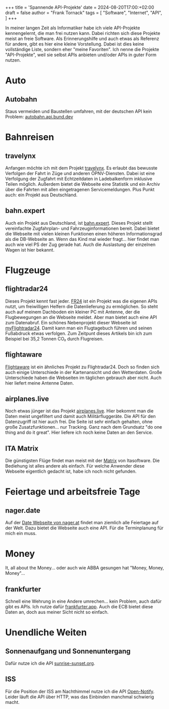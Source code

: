 +++
title = 'Spannende API-Projekte'
date = 2024-08-20T17:00:+02:00
draft = false
author = "Frank Tornack"
tags = [
    "Software",
    "Internet",
    "API",
]
+++

In meiner langen Zeit als Informatiker habe ich viele API-Projekte kennengelernt, die man frei nutzen kann. Dabei richten sich diese Projekte meist an freie Software. Als Erinnerungshilfe und auch etwas als Referenz für andere, gibt es hier eine kleine Vorstellung. Dabei ist dies keine vollständige Liste, sondern eher "meine Favoriten". Ich nenne die Projekte "API-Projekte", weil sie selbst APIs anbieten und/oder APIs in guter Form nutzen.
<!--more-->
# Auto
## Autobahn
Staus vermeiden und Baustellen umfahren, mit der deutschen API kein Problem: [autobahn.api.bund.dev](https://autobahn.api.bund.dev/)

# Bahnreisen
## travelynx
Anfangen möchte ich mit dem Projekt [travelynx](https://travelynx.de/). Es erlaubt das bewusste Verfolgen der Fahrt in Züge und anderen ÖPNV-Diensten. Dabei ist eine Verfolgung der Zugfahrt mit Echtzeitdaten in Ladebalkenform inklusive Teilen möglich. Außerdem bietet die Webseite eine Statistik und ein Archiv über die Fahrten mit allen eingetragenen Servicemeldungen. Plus Punkt auch: ein Projekt aus Deutschland.

## bahn.expert
Auch ein Projekt aus Deutschland, ist [bahn.expert](https://bahn.expert). Dieses Projekt stellt vereinfachte Zugfahrplan- und Fahrzeuginformationen bereit. Dabei bietet die Webseite mit vielen kleinen Funktionen einen höheren Informationsgrad als die DB-Webseite an. Wenn das Kind mal wieder fragt... hier findet man auch wie viel PS der Zug gerade hat. Auch die Auslastung der einzelnen Wagen ist hier bekannt.

# Flugzeuge
## flightradar24
Dieses Projekt kennt fast jeder. [FR24](https://www.flightradar24.com) ist ein Projekt was die eigenen APIs nutzt, um freiwilligen Helfern die Datenlieferung zu ermöglichen. So steht auch auf meinem Dachboden ein kleiner PC mit Antenne, der die Flugbewegungen an die Webseite meldet. Aber man bietet auch eine API zum Datenabruf. Ein schönes Nebenprojekt dieser Webseite ist [myFlightradar24](https://my.flightradar24.com/Frankennix). Damit kann man ein Flugtagebuch führen und seinen Fußabdruck etwas verfolgen. Zum Zeitpunt dieses Artikels bin ich zum Beispiel bei 35,2 Tonnen CO₂ durch Flugreisen.

## flightaware
[Flightaware](https://de.flightaware.com/) ist ein ähnliches Projekt zu Flightradar24. Doch so finden sich auch einige Unterschiede in der Kartenansicht und den Wetterdaten. Große Unterschiede haben die Webseiten im täglichen gebrauch aber nicht. Auch hier liefert meine Antenne Daten.

## airplanes.live
Noch etwas jünger ist das Projekt [airplanes.live](https://airplanes.live/). Hier bekommt man die Daten meist ungefiltert und damit auch Militärfluggeräte. Die API für den Datenzugriff ist hier auch frei. Die Seite ist sehr einfach gehalten, ohne große Zusatzfunktionen... nur Tracking. Ganz nach dem Grundsatz "do one thing and do it great". Hier liefere ich noch keine Daten an den Service.

## ITA Matrix
Die günstigsten Flüge findet man meist mit der [Matrix](https://matrix.itasoftware.com/search) von Itasoftware. Die Bediehung ist alles andere als einfach. Für welche Anwender diese Webseite eigentlich gedacht ist, habe ich noch nicht gefunden. 

# Feiertage und arbeitsfreie Tage
## nager.date
Auf der [Date Webseite von nager.at](https://date.nager.at/) findet man ziemlich alle Feiertage auf der Welt. Dazu bietet die Webseite auch eine API. Für die Terminplanung für mich ein muss.

# Money
It, all about the Money... oder auch wie ABBA gesungen hat "Money, Money, Money"...

## frankfurter
Schnell eine Wehrung in eine Andere umrechen... kein Problem, auch dafür gibt es APIs. Ich nutze dafür [frankfurter.app](https://www.frankfurter.app/). Auch die ECB bietet diese Daten an, doch aus meiner Sicht nicht so einfach.

# Unendliche Weiten
## Sonnenaufgang und Sonnenuntergang
Dafür nutze ich die API [sunrise-sunset.org](https://sunrise-sunset.org/api).

## ISS
Für die Position der ISS am Nachthimmel nutze ich die API [Open-Notify](http://open-notify.org/Open-Notify-API/). Leider läuft die API über HTTP, was das Einbinden manchmal schwierig macht. 